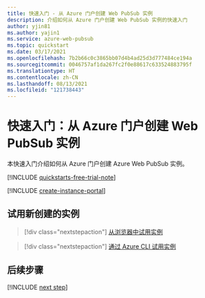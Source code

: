 ```yaml
---
title: 快速入门 - 从 Azure 门户创建 Web PubSub 实例
description: 介绍如何从 Azure 门户创建 Web PubSub 实例的快速入门
author: yjin81
ms.author: yajin1
ms.service: azure-web-pubsub
ms.topic: quickstart
ms.date: 03/17/2021
ms.openlocfilehash: 7b2b66c0c3865bb07d4b4ad25d3d777484ce194a
ms.sourcegitcommit: 0046757af1da267fc2f0e88617c633524883795f
ms.translationtype: HT
ms.contentlocale: zh-CN
ms.lasthandoff: 08/13/2021
ms.locfileid: "121738443"
---
```

# <a name="quickstart-create-a-web-pubsub-instance-from-azure-portal"></a>快速入门：从 Azure 门户创建 Web PubSub 实例

本快速入门介绍如何从 Azure 门户创建 Azure Web PubSub 实例。

[!INCLUDE [quickstarts-free-trial-note](../../includes/quickstarts-free-trial-note.md)]

[!INCLUDE [create-instance-portal](includes/create-instance-portal.md)]

## <a name="try-the-newly-created-instance"></a>试用新创建的实例

> [!div class="nextstepaction"]
> [从浏览器中试用实例](./quickstart-live-demo.md#try-the-instance-with-an-online-demo)

> [!div class="nextstepaction"]
> [通过 Azure CLI 试用实例](./quickstart-cli-try.md#play-with-the-instance)

## <a name="next-steps"></a>后续步骤

[!INCLUDE [next step](includes/include-next-step.md)]